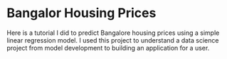 # Bangalor Housing Prices
Here is a tutorial I did to predict Bangalore housing prices using a simple linear regression model. I used this project to understand a data science project from model development to building an application for a user.
